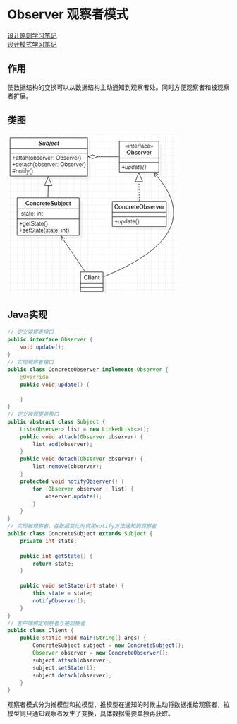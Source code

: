 # Observer 观察者模式
[设计原则学习笔记](https://www.jianshu.com/p/f7f79adad32b)  
[设计模式学习笔记](https://www.jianshu.com/p/08bf9381697c)  
## 作用
使数据结构的变换可以从数据结构主动通知到观察者处。同时方便观察者和被观察者扩展。
## 类图
![观察者模式类图](res/observer_01.PNG)  
## Java实现
```Java
// 定义观察者接口
public interface Observer {
    void update();
}
// 实现观察者接口
public class ConcreteObserver implements Observer {
    @Override
    public void update() {

    }
}
// 定义被观察者接口
public abstract class Subject {
    List<Observer> list = new LinkedList<>();
    public void attach(Observer observer) {
        list.add(observer);
    }
    public void detach(Observer observer) {
        list.remove(observer);
    }
    protected void notifyObserver() {
        for (Observer observer : list) {
            observer.update();
        }
    }
}
// 实现被观察者，在数据变化时调用notify方法通知到观察者
public class ConcreteSubject extends Subject {
    private int state;

    public int getState() {
        return state;
    }

    public void setState(int state) {
        this.state = state;
        notifyObserver();
    }
}
// 客户端绑定观察者与被观察者
public class Client {
    public static void main(String[] args) {
        ConcreteSubject subject = new ConcreteSubject();
        Observer observer = new ConcreteObserver();
        subject.attach(observer);
        subject.setState(1);
        subject.detach(observer);
    }
}
```
观察者模式分为推模型和拉模型，推模型在通知的时候主动将数据推给观察者，拉模型则只通知观察者发生了变换，具体数据需要单独再获取。
